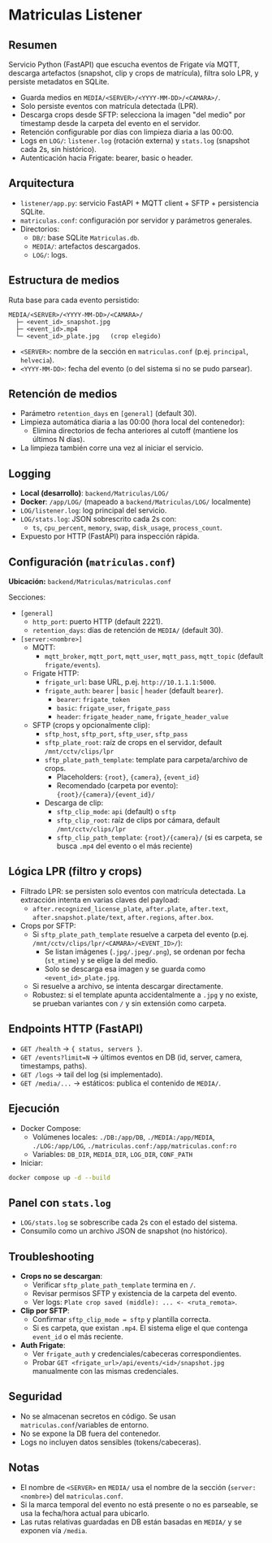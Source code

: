 # Matriculas Listener

## Resumen
Servicio Python (FastAPI) que escucha eventos de Frigate vía MQTT, descarga artefactos (snapshot, clip y crops de matrícula), filtra solo LPR, y persiste metadatos en SQLite.

- Guarda medios en `MEDIA/<SERVER>/<YYYY-MM-DD>/<CAMARA>/`.
- Solo persiste eventos con matrícula detectada (LPR).
- Descarga crops desde SFTP: selecciona la imagen "del medio" por timestamp desde la carpeta del evento en el servidor.
- Retención configurable por días con limpieza diaria a las 00:00.
- Logs en `LOG/`: `listener.log` (rotación externa) y `stats.log` (snapshot cada 2s, sin histórico).
- Autenticación hacia Frigate: bearer, basic o header.

## Arquitectura
- `listener/app.py`: servicio FastAPI + MQTT client + SFTP + persistencia SQLite.
- `matriculas.conf`: configuración por servidor y parámetros generales.
- Directorios:
  - `DB/`: base SQLite `Matriculas.db`.
  - `MEDIA/`: artefactos descargados.
  - `LOG/`: logs.

## Estructura de medios
Ruta base para cada evento persistido:
```
MEDIA/<SERVER>/<YYYY-MM-DD>/<CAMARA>/
  ├─ <event_id>_snapshot.jpg
  ├─ <event_id>.mp4
  └─ <event_id>_plate.jpg   (crop elegido)
```
- `<SERVER>`: nombre de la sección en `matriculas.conf` (p.ej. `principal`, `helvecia`).
- `<YYYY-MM-DD>`: fecha del evento (o del sistema si no se pudo parsear).

## Retención de medios
- Parámetro `retention_days` en `[general]` (default 30).
- Limpieza automática diaria a las 00:00 (hora local del contenedor):
  - Elimina directorios de fecha anteriores al cutoff (mantiene los últimos N días).
- La limpieza también corre una vez al iniciar el servicio.

## Logging
- **Local (desarrollo)**: `backend/Matriculas/LOG/`
- **Docker**: `/app/LOG/` (mapeado a `backend/Matriculas/LOG/` localmente)
- `LOG/listener.log`: log principal del servicio.
- `LOG/stats.log`: JSON sobrescrito cada 2s con:
  - `ts`, `cpu_percent`, `memory`, `swap`, `disk_usage`, `process_count`.
- Expuesto por HTTP (FastAPI) para inspección rápida.

## Configuración (`matriculas.conf`)
**Ubicación:** `backend/Matriculas/matriculas.conf`

Secciones:
- `[general]`
  - `http_port`: puerto HTTP (default 2221).
  - `retention_days`: días de retención de `MEDIA/` (default 30).
- `[server:<nombre>]`
  - MQTT:
    - `mqtt_broker`, `mqtt_port`, `mqtt_user`, `mqtt_pass`, `mqtt_topic` (default `frigate/events`).
  - Frigate HTTP:
    - `frigate_url`: base URL, p.ej. `http://10.1.1.1:5000`.
    - `frigate_auth`: `bearer` | `basic` | `header` (default `bearer`).
      - `bearer`: `frigate_token`
      - `basic`: `frigate_user`, `frigate_pass`
      - `header`: `frigate_header_name`, `frigate_header_value`
  - SFTP (crops y opcionalmente clip):
    - `sftp_host`, `sftp_port`, `sftp_user`, `sftp_pass`
    - `sftp_plate_root`: raíz de crops en el servidor, default `/mnt/cctv/clips/lpr`
    - `sftp_plate_path_template`: template para carpeta/archivo de crops.
      - Placeholders: `{root}`, `{camera}`, `{event_id}`
      - Recomendado (carpeta por evento): `{root}/{camera}/{event_id}/`
    - Descarga de clip:
      - `sftp_clip_mode`: `api` (default) o `sftp`
      - `sftp_clip_root`: raíz de clips por cámara, default `/mnt/cctv/clips/lpr`
      - `sftp_clip_path_template`: `{root}/{camera}/` (si es carpeta, se busca `.mp4` del evento o el más reciente)

## Lógica LPR (filtro y crops)
- Filtrado LPR: se persisten solo eventos con matrícula detectada. La extracción intenta en varias claves del payload:
  - `after.recognized_license_plate`, `after.plate`, `after.text`, `after.snapshot.plate/text`, `after.regions`, `after.box`.
- Crops por SFTP:
  - Si `sftp_plate_path_template` resuelve a carpeta del evento (p.ej. `/mnt/cctv/clips/lpr/<CAMARA>/<EVENT_ID>/`):
    - Se listan imágenes (`.jpg/.jpeg/.png`), se ordenan por fecha (`st_mtime`) y se elige la del medio.
    - Solo se descarga esa imagen y se guarda como `<event_id>_plate.jpg`.
  - Si resuelve a archivo, se intenta descargar directamente.
  - Robustez: si el template apunta accidentalmente a `.jpg` y no existe, se prueban variantes con `/` y sin extensión como carpeta.

## Endpoints HTTP (FastAPI)
- `GET /health` → `{ status, servers }`.
- `GET /events?limit=N` → últimos eventos en DB (id, server, camera, timestamps, paths). 
- `GET /logs` → tail del log (si implementado). 
- `GET /media/...` → estáticos: publica el contenido de `MEDIA/`.

## Ejecución
- Docker Compose:
  - Volúmenes locales: `./DB:/app/DB`, `./MEDIA:/app/MEDIA`, `./LOG:/app/LOG`, `./matriculas.conf:/app/matriculas.conf:ro`
  - Variables: `DB_DIR`, `MEDIA_DIR`, `LOG_DIR`, `CONF_PATH`
- Iniciar:
```bash
docker compose up -d --build
```

## Panel con `stats.log`
- `LOG/stats.log` se sobrescribe cada 2s con el estado del sistema.
- Consumilo como un archivo JSON de snapshot (no histórico).

## Troubleshooting
- **Crops no se descargan**:
  - Verificar `sftp_plate_path_template` termina en `/`.
  - Revisar permisos SFTP y existencia de la carpeta del evento.
  - Ver logs: `Plate crop saved (middle): ... <- <ruta_remota>`.
- **Clip por SFTP**:
  - Confirmar `sftp_clip_mode = sftp` y plantilla correcta.
  - Si es carpeta, que existan `.mp4`. El sistema elige el que contenga `event_id` o el más reciente.
- **Auth Frigate**:
  - Ver `frigate_auth` y credenciales/cabeceras correspondientes.
  - Probar `GET <frigate_url>/api/events/<id>/snapshot.jpg` manualmente con las mismas credenciales.

## Seguridad
- No se almacenan secretos en código. Se usan `matriculas.conf`/variables de entorno.
- No se expone la DB fuera del contenedor.
- Logs no incluyen datos sensibles (tokens/cabeceras).

## Notas
- El nombre de `<SERVER>` en `MEDIA/` usa el nombre de la sección (`server:<nombre>`) del `matriculas.conf`.
- Si la marca temporal del evento no está presente o no es parseable, se usa la fecha/hora actual para ubicarlo.
- Las rutas relativas guardadas en DB están basadas en `MEDIA/` y se exponen vía `/media`.
